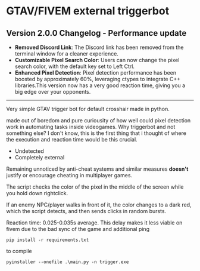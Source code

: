 # GTAV/FIVEM external triggerbot

## Version 2.0.0 Changelog - Performance update
  - **Removed Discord Link**: The Discord link has been removed from the terminal window for a cleaner experience.
  - **Customizable Pixel Search Color**: Users can now change the pixel search color, with the default key set to Left Ctrl.
  - **Enhanced Pixel Detection**: Pixel detection performance has been boosted by approximately 60%, leveraging ctypes to integrate C++ libraries.This version now has a very good reaction time, giving you a big edge over your opponents.

---

Very simple GTAV trigger bot for default crosshair made in python.

made out of boredom and pure curiousity of how well could pixel detection work in automating tasks inside videogames.
Why triggerbot and not something else? I don't know, this is the first thing that i thought of where the execution and reaction time would be this crucial.


- Undetected
- Completely external

  
Remaining unnoticed by anti-cheat systems and similar measures **doesn't** justify or encourage cheating in multiplayer games.

  The script checks the color of the pixel in the middle of the screen while you hold down rightclick.

  If an enemy NPC/player walks in front of it, the color changes to a dark red, which the script detects, and then sends clicks in random bursts.

  Reaction time: 0.025-0.035s average.  This delay makes it less viable on fivem due to the bad sync of the game and additional ping

```
pip install -r requirements.txt
```

to compile
```
pyinstaller --onefile .\main.py -n trigger.exe
```

